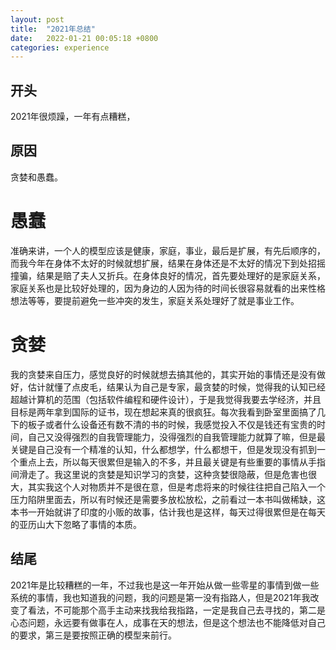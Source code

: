 ```yaml
---
layout: post
title:  "2021年总结"
date:   2022-01-21 00:05:18 +0800
categories: experience
---
```

[](2021年总结)

## 开头
2021年很烦躁，一年有点糟糕，
## 原因
贪婪和愚蠢。
# 愚蠢
准确来讲，一个人的模型应该是健康，家庭，事业，最后是扩展，有先后顺序的，而我今年在身体不太好的时候就想扩展，结果在身体还是不太好的情况下到处招摇撞骗，结果是赔了夫人又折兵。在身体良好的情况，首先要处理好的是家庭关系，家庭关系也是比较好处理的，因为身边的人因为待的时间长很容易就看的出来性格想法等等，要提前避免一些冲突的发生，家庭关系处理好了就是事业工作。
# 贪婪
我的贪婪来自压力，感觉良好的时候就想去搞其他的，其实开始的事情还是没有做好，估计就懂了点皮毛，结果认为自己是专家，最贪婪的时候，觉得我的认知已经超越计算机的范围（包括软件编程和硬件设计），于是我觉得我要去学经济，并且目标是两年拿到国际的证书，现在想起来真的很疯狂。每次我看到卧室里面搞了几下的板子或者什么设备还有数不清的书的时候，我感觉投入不仅是钱还有宝贵的时间，自己又没得强烈的自我管理能力，没得强烈的自我管理能力就算了嘛，但是最关键是自己没有一个精准的认知，什么都想学，什么都想干，但是发现没有抓到一个重点上去，所以每天很累但是输入的不多，并且最关键是有些重要的事情从手指间滑走了。我这里说的贪婪是知识学习的贪婪，这种贪婪很隐蔽，但是危害也很大，其实我这个人对物质并不是很在意，但是考虑将来的时候往往把自己陷入一个压力陷阱里面去，所以有时候还是需要多放松放松，之前看过一本书叫做稀缺，这本书一开始就讲了印度的小贩的故事，估计我也是这样，每天过得很累但是在每天的亚历山大下忽略了事情的本质。
## 结尾
2021年是比较糟糕的一年，不过我也是这一年开始从做一些零星的事情到做一些系统的事情，我也知道我的问题，我的问题是第一没有指路人，但是2021年我改变了看法，不可能那个高手主动来找我给我指路，一定是我自己去寻找的，第二是心态问题，永远要有做事在人，成事在天的想法，但是这个想法也不能降低对自己的要求，第三是要按照正确的模型来前行。
